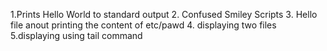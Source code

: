 1.Prints Hello World to standard output
2. Confused Smiley Scripts
3. Hello file anout printing the content of etc/pawd
4. displaying two files
5.displaying using tail command